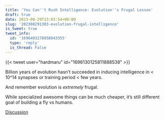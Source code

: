 ```yaml
---
title: 'You Can''t Rush Intelligence: Evolution''s Frugal Lesson'
draft: true
date: 2023-08-29T13:03:54+00:00
slug: '202308291303-evolution-frugal-intelligence'
is_tweet: true
tweet_info:
  id: '1696403278958043355'
  type: 'reply'
  is_thread: False
---
```




{{< tweet user="hardmaru" id="1696130125811888538" >}}

Billion years of  evolution hasn’t succeeded in inducing intelligence in &lt; 10^14 synapses or training period &lt; few years.

And remember evolution is *extremely* frugal.

While specialized awesome things can be much cheaper, it’s still different goal of building a fly vs humans.

[Discussion](https://x.com/sytelus/status/1696403278958043355)
